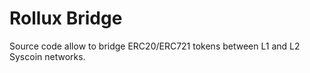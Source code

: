 # Rollux Bridge 

Source code allow to bridge ERC20/ERC721 tokens between L1 and L2 Syscoin networks.